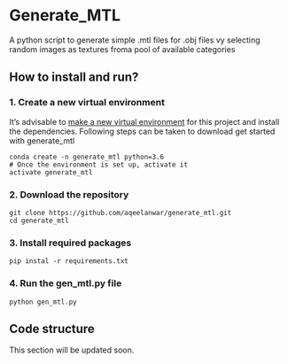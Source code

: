 # Generate_MTL
A python script to generate simple .mtl files for .obj files vy selecting random images as textures froma pool of available categories

## How to install and run?
### 1. Create a new virtual environment
It’s advisable to [make a new virtual environment](https://towardsdatascience.com/setting-up-python-platform-for-machine-learning-projects-cfd85682c54b) for this project and install the dependencies. Following steps can be taken to download get started with generate_mtl
```
conda create -n generate_mtl python=3.6
# Once the environment is set up, activate it
activate generate_mtl
```

### 2. Download the repository
```
git clone https://github.com/aqeelanwar/generate_mtl.git
cd generate_mtl
```

### 3. Install required packages
```
pip instal -r requirements.txt
```

### 4. Run the gen_mtl.py file
```
python gen_mtl.py
```

## Code structure
This section will be updated soon.

 

